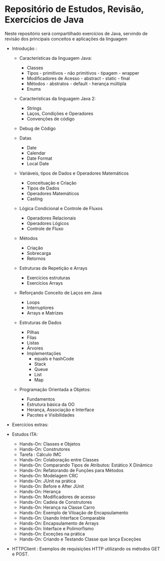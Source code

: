 # Repositório de Estudos, Revisão, Exercícios de Java

Neste repositório será compartilhado exercícios de Java, servindo de revisão dos principais conceitos e aplicações da linguagem

- Introdução : 
    - Características da linguagem Java: 
      - Classes
      - Tipos
            - primitivos
            - não primitivos
            - tipagem
            - wrapper
      - Modificadores de Acesso
            - abstract
            - static
            - final
      - Métodos
            - abstratos
            - default
            - herança múltipla
      - Enums
    - Características da linguagem Java 2:
      - Strings
      - Laços, Condições e Operadores
      - Convenções de código
    - Debug de Código
    - Datas
      - Date
      - Calendar
      - Date Format
      - Local Date
    - Variáveis, tipos de Dados e Operadores Matemáticos
      - Conceituação e Criação
      - Tipos de Dados
      - Operadores Matemáticos
      - Casting
    - Lógica Condicional e Controle de Fluxos
      - Operadores Relacionais
      - Operadores Lógicos
      - Controle de Fluxo
    - Métodos
      - Criação
      - Sobrecarga
      - Retornos
    - Estruturas de Repetição e Arrays 
      - Exercícios estruturas
      - Exercícios Arrays
    - Reforçando Conceito de Laços em Java
      - Loops
      - Interruptores
      - Arrays e Matrizes
    - Estruturas de Dados
      - Pilhas
      - Filas
      - Listas
      - Árvores
      - Implementações
        - equals e hashCode
        - Stack
        - Queue
        - List
        - Map
            
    - Programação Orientada a Objetos:
      - Fundamentos
      - Estrutura básica da OO
      - Herança, Associação e Interface
      - Pacotes e Visibilidades
      
- Exercícios extras:
      
- Estudos ITA:
    - Hands-On: Classes e Objetos
    - Hands-On: Construtores
    - Tarefa : Cálculo IMC
    - Hands-On: Colaboração entre Classes
    - Hands-On: Comparando Tipos de Atributos: Estático X Dinâmico
    - Hands-On: Refatorando de Funções para Métodos
    - Hands-On: Modelagem CRC
    - Hands-On: JUnit na prática
    - Hands-On: Before e After JUnit
    - Hands-On: Herança
    - Hands-On: Modificadores de acesso
    - Hands-On: Cadeia de Construtores
    - Hands-On: Herança na Classe Carro
    - Hands-On: Exemplo de Viloação de Encapsulamento
    - Hands-On: Usando Interface Comparable
    - Hands-On: Encapsulamento de Arrays
    - Hands-On: Interface e Polimorfismo
    - Hands-On: Exceções na prática
    - Hands-On: Criando e Testando Classe que lança Exceções

- HTTPClient : Exemplos de requisições HTTP utilizando os métodos GET e POST.